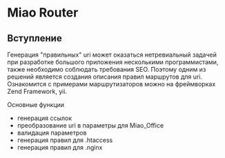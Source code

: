# Miao Router
## Вступление
Генерация "правильных" uri может оказаться нетревиальный задачей при разработке большого 
приложения несколькими программистами, также необходимо соблюдать требования SEO. Поэтому одним из решений является 
создания описания правил маршрутов для uri. Ознакомится с примерами маршрутизаторов можно на фреймворках Zend Framework, yii.


Основные функции
* генерация ссылок
* преобразование uri в параметры для Miao_Office
* валидация параметров
* генерация правил для .htaccess
* генерация правил для .nginx